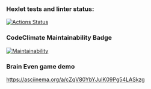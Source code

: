 ### Hexlet tests and linter status:
[![Actions Status](https://github.com/n0ctuary/frontend-project-44/workflows/hexlet-check/badge.svg)](https://github.com/n0ctuary/frontend-project-44/actions)

### CodeClimate Maintainability Badge
[![Maintainability](https://api.codeclimate.com/v1/badges/42da7184b3cdb3659d6c/maintainability)](https://codeclimate.com/github/n0ctuary/frontend-project-44/maintainability)

### Brain Even game demo
https://asciinema.org/a/cZqV80YbYJuIK09Pg54LASkzg